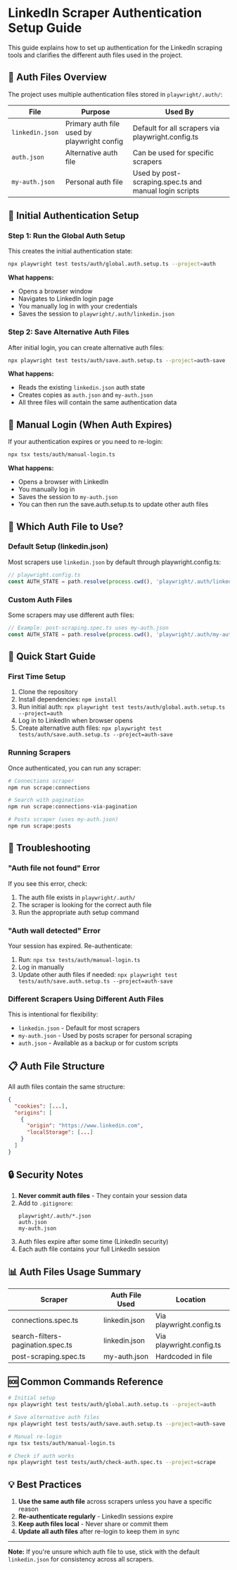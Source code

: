 # LinkedIn Scraper Authentication Setup Guide

This guide explains how to set up authentication for the LinkedIn scraping tools and clarifies the different auth files used in the project.

## 📁 Auth Files Overview

The project uses multiple authentication files stored in `playwright/.auth/`:

| File | Purpose | Used By |
|------|---------|---------|
| `linkedin.json` | Primary auth file used by playwright config | Default for all scrapers via playwright.config.ts |
| `auth.json` | Alternative auth file | Can be used for specific scrapers |
| `my-auth.json` | Personal auth file | Used by post-scraping.spec.ts and manual login scripts |

## 🔐 Initial Authentication Setup

### Step 1: Run the Global Auth Setup

This creates the initial authentication state:

```bash
npx playwright test tests/auth/global.auth.setup.ts --project=auth
```

**What happens:**
- Opens a browser window
- Navigates to LinkedIn login page
- You manually log in with your credentials
- Saves the session to `playwright/.auth/linkedin.json`

### Step 2: Save Alternative Auth Files

After initial login, you can create alternative auth files:

```bash
npx playwright test tests/auth/save.auth.setup.ts --project=auth-save
```

**What happens:**
- Reads the existing `linkedin.json` auth state
- Creates copies as `auth.json` and `my-auth.json`
- All three files will contain the same authentication data

## 🔄 Manual Login (When Auth Expires)

If your authentication expires or you need to re-login:

```bash
npx tsx tests/auth/manual-login.ts
```

**What happens:**
- Opens a browser with LinkedIn
- You manually log in
- Saves the session to `my-auth.json`
- You can then run the save.auth.setup.ts to update other auth files

## 📝 Which Auth File to Use?

### Default Setup (linkedin.json)
Most scrapers use `linkedin.json` by default through playwright.config.ts:

```typescript
// playwright.config.ts
const AUTH_STATE = path.resolve(process.cwd(), 'playwright/.auth/linkedin.json');
```

### Custom Auth Files
Some scrapers may use different auth files:

```typescript
// Example: post-scraping.spec.ts uses my-auth.json
const AUTH_STATE = path.resolve(process.cwd(), 'playwright/.auth/my-auth.json');
```

## 🚀 Quick Start Guide

### First Time Setup
1. Clone the repository
2. Install dependencies: `npm install`
3. Run initial auth: `npx playwright test tests/auth/global.auth.setup.ts --project=auth`
4. Log in to LinkedIn when browser opens
5. Create alternative auth files: `npx playwright test tests/auth/save.auth.setup.ts --project=auth-save`

### Running Scrapers
Once authenticated, you can run any scraper:

```bash
# Connections scraper
npm run scrape:connections

# Search with pagination
npm run scrape:connections-via-pagination

# Posts scraper (uses my-auth.json)
npm run scrape:posts
```

## 🔧 Troubleshooting

### "Auth file not found" Error
If you see this error, check:
1. The auth file exists in `playwright/.auth/`
2. The scraper is looking for the correct auth file
3. Run the appropriate auth setup command

### "Auth wall detected" Error
Your session has expired. Re-authenticate:
1. Run: `npx tsx tests/auth/manual-login.ts`
2. Log in manually
3. Update other auth files if needed: `npx playwright test tests/auth/save.auth.setup.ts --project=auth-save`

### Different Scrapers Using Different Auth Files
This is intentional for flexibility:
- `linkedin.json` - Default for most scrapers
- `my-auth.json` - Used by posts scraper for personal scraping
- `auth.json` - Available as a backup or for custom scripts

## 📋 Auth File Structure

All auth files contain the same structure:
```json
{
  "cookies": [...],
  "origins": [
    {
      "origin": "https://www.linkedin.com",
      "localStorage": [...]
    }
  ]
}
```

## 🔒 Security Notes

1. **Never commit auth files** - They contain your session data
2. Add to `.gitignore`:
   ```
   playwright/.auth/*.json
   auth.json
   my-auth.json
   ```
3. Auth files expire after some time (LinkedIn security)
4. Each auth file contains your full LinkedIn session

## 📊 Auth Files Usage Summary

| Scraper | Auth File Used | Location |
|---------|----------------|----------|
| connections.spec.ts | linkedin.json | Via playwright.config.ts |
| search-filters-pagination.spec.ts | linkedin.json | Via playwright.config.ts |
| post-scraping.spec.ts | my-auth.json | Hardcoded in file |

## 🆘 Common Commands Reference

```bash
# Initial setup
npx playwright test tests/auth/global.auth.setup.ts --project=auth

# Save alternative auth files
npx playwright test tests/auth/save.auth.setup.ts --project=auth-save

# Manual re-login
npx tsx tests/auth/manual-login.ts

# Check if auth works
npx playwright test tests/auth/check-auth.spec.ts --project=scrape
```

## 💡 Best Practices

1. **Use the same auth file** across scrapers unless you have a specific reason
2. **Re-authenticate regularly** - LinkedIn sessions expire
3. **Keep auth files local** - Never share or commit them
4. **Update all auth files** after re-login to keep them in sync

---

**Note:** If you're unsure which auth file to use, stick with the default `linkedin.json` for consistency across all scrapers.
